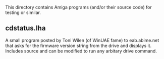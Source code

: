 This directory contains Amiga programs (and/or their source code) for testing or similar. 

## cdstatus.lha

A small program posted by Toni Wilen (of WinUAE fame) to eab.abime.net that asks for the firmware version string from the drive and displays it. Includes source and can be modified to run any arbitary drive command. 
